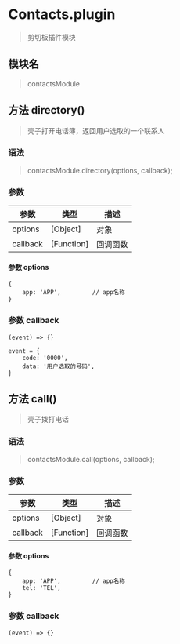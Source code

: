 
# Contacts.plugin

> 剪切板插件模块

## 模块名

> contactsModule

## 方法 directory()

> 壳子打开电话簿，返回用户选取的一个联系人


### 语法

> contactsModule.directory(options, callback);

### 参数

参数|类型|描述
-------     | -------   |--------
options     |[Object]   | 对象
callback    |[Function] | 回调函数

#### 参数 options

```
{
    app: 'APP',         // app名称
}
```

### 参数 callback

```
(event) => {}

event = {
    code: '0000',
    data: '用户选取的号码',
}
```

## 方法 call()

> 壳子拨打电话

### 语法

> contactsModule.call(options, callback);

### 参数

参数|类型|描述
-------     | -------   |--------
options     |[Object]   | 对象
callback    |[Function] | 回调函数

#### 参数 options

```
{
    app: 'APP',         // app名称
    tel: 'TEL',
}
```

### 参数 callback

```
(event) => {}
```

